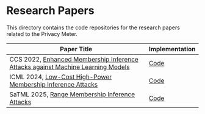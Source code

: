 # Research Papers

This directory contains the code repositories for the research papers related to the Privacy Meter.

| Paper Title | Implementation |
| --- | --- |
| CCS 2022, [Enhanced Membership Inference Attacks against Machine Learning Models](https://dl.acm.org/doi/abs/10.1145/3548606.3560675) | [Code](https://github.com/privacytrustlab/ml_privacy_meter/tree/295e7e37e889e12df4083b812f71ed2e2ddd8b4a/research/2022_enhanced_mia) |
| ICML 2024, [Low-Cost High-Power Membership Inference Attacks](https://openreview.net/pdf?id=sT7UJh5CTc)| [Code](https://github.com/privacytrustlab/ml_privacy_meter/tree/d32734161a3395211fe5f3cd461932290b1fafbe/research/2024_rmia) |
| SaTML 2025, [Range Membership Inference Attacks](https://arxiv.org/pdf/2408.05131) | [Code](https://github.com/taojiashu/ml_privacy_meter/tree/ramia_code/research/2025_ramia) |
